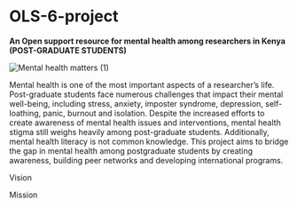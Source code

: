 # OLS-6-project
**An Open support resource for mental health among researchers in Kenya (POST-GRADUATE STUDENTS)**

![Mental health matters (1)](https://user-images.githubusercontent.com/48203926/198675798-12104a4c-de0a-4fcf-82ed-e97f3e345956.png)

Mental health is one of the most important aspects of a researcher’s life. Post-graduate students face numerous challenges that impact their mental well-being, including stress, anxiety, imposter syndrome, depression, self-loathing, panic, burnout and isolation. Despite the increased efforts to create awareness of mental health issues and interventions, mental health stigma still weighs heavily among post-graduate students. Additionally, mental health literacy is not common knowledge. This project aims to bridge the gap in mental health among postgraduate students by creating awareness, building peer networks and developing international programs.  

Vision 

Mission
